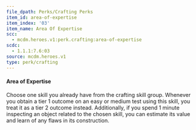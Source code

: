```yaml
---
file_dpath: Perks/Crafting Perks
item_id: area-of-expertise
item_index: '03'
item_name: Area Of Expertise
scc:
  - mcdm.heroes.v1:perk.crafting:area-of-expertise
scdc:
  - 1.1.1:7.6:03
source: mcdm.heroes.v1
type: perk/crafting
---
```


#### Area of Expertise

Choose one skill you already have from the crafting skill group. Whenever you obtain a tier 1 outcome on an easy or medium test using this skill, you treat it as a tier 2 outcome instead. Additionally, if you spend 1 minute inspecting an object related to the chosen skill, you can estimate its value and learn of any flaws in its construction.

